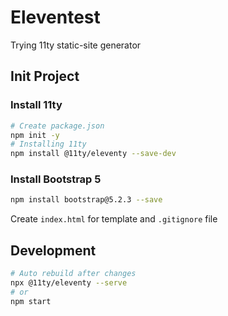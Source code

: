 # Eleventest

Trying 11ty static-site generator


## Init Project

### Install 11ty

```bash
# Create package.json
npm init -y
# Installing 11ty
npm install @11ty/eleventy --save-dev
```

### Install Bootstrap 5

```bash
npm install bootstrap@5.2.3 --save
```

Create `index.html` for template and `.gitignore` file


## Development

```bash
# Auto rebuild after changes
npx @11ty/eleventy --serve
# or
npm start
```